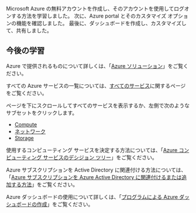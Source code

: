 Microsoft Azure の無料アカウントを作成し、そのアカウントを使用してログオンする方法を学習しました。 次に、Azure portal とそのカスタマイズ オプションの機能を確認しました。 最後に、ダッシュボードを作成し、カスタマイズして、共有しました。

## <a name="further-learning"></a>今後の学習

Azure で提供されるものについて詳しくは、「[Azure ソリューション](https://azure.microsoft.com/solutions/)」をご覧ください。

すべての Azure サービスの一覧については、[すべてのサービス](https://docs.microsoft.com/azure/#pivot=products&panel=all)に関するページをご覧ください。

ページを下にスクロールしてすべてのサービスを表示するか、左側で次のようなサブセットをクリックします。

* [Compute](https://docs.microsoft.com/azure/#pivot=products&panel=Compute)
* [ネットワーク](https://docs.microsoft.com/azure/#pivot=products&panel=network)
* [Storage](https://docs.microsoft.com/azure/#pivot=products&panel=storage)

使用するコンピューティング サービスを決定する方法については、「[Azure コンピューティング サービスのデシジョン ツリー](https://docs.microsoft.com/azure/architecture/guide/technology-choices/compute-decision-tree)」をご覧ください。

Azure サブスクリプションを Active Directory に関連付ける方法については、「[Azure サブスクリプションを Azure Active Directory に関連付けるまたは追加する方法](https://docs.microsoft.com/azure/active-directory/fundamentals/active-directory-how-subscriptions-associated-directory)」をご覧ください。

Azure ダッシュボードの使用について詳しくは、「[プログラムによる Azure ダッシュボードの作成](https://docs.microsoft.com/azure/azure-portal/azure-portal-dashboards-create-programmatically)」をご覧ください。